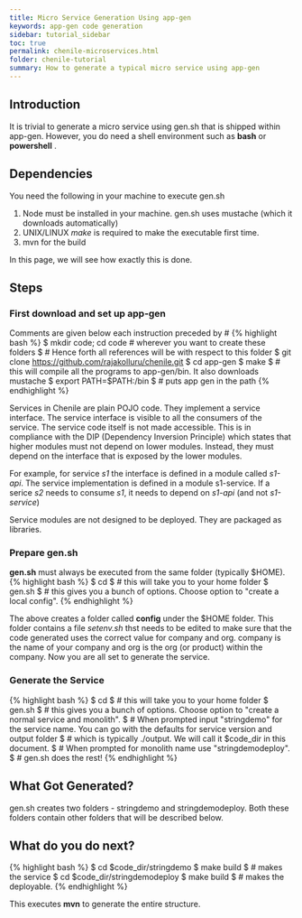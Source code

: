 ```yaml
---
title: Micro Service Generation Using app-gen
keywords: app-gen code generation 
sidebar: tutorial_sidebar
toc: true
permalink: chenile-microservices.html
folder: chenile-tutorial
summary: How to generate a typical micro service using app-gen
---
```


## Introduction
It is trivial to generate a micro service using gen.sh that is shipped within app-gen. However, you do need a shell environment such as __bash__ or __powershell__ . 

## Dependencies
You need the following in your machine to execute gen.sh
1. Node must be installed in your machine. gen.sh uses mustache (which it downloads automatically)
2. UNIX/LINUX _make_ is required to make the executable first time. 
3. mvn for the build

In this page, we will see how exactly this is done.

## Steps
### First download and set up app-gen
Comments are given below each instruction preceded by #
{% highlight bash %}
$ mkdir code; cd code # wherever you want to create these folders
$ # Hence forth all references will be with respect to this folder
$ git clone https://github.com/rajakolluru/chenile.git
$ cd app-gen
$ make 
$ # this will compile all the programs to app-gen/bin. It also downloads mustache
$ export PATH=$PATH:<path-to-app-gen>/bin
$ # puts app gen in the path
{% endhighlight %}


Services in Chenile are plain POJO code. They implement a service interface. The service interface is visible to all the consumers of the service. The service code itself is not made accessible. This is in compliance with the DIP (Dependency Inversion Principle) which states that higher modules must not depend on lower modules. Instead, they must depend on the interface that is exposed by the lower modules. 

For example, for service _s1_ the interface is defined in a module called _s1-api_. The service implementation is defined in a module s1-service. If a serice _s2_ needs to consume _s1_, it needs to depend on _s1-api_ (and not _s1-service_)

Service modules are not designed to be deployed. They are packaged as libraries. 

### Prepare gen.sh 
__gen.sh__ must always be executed from the same folder (typically  $HOME). 
{% highlight bash %}
$ cd 
$ # this will take you to your home folder
$ gen.sh
$ # this gives you a bunch of options. Choose option to "create a local config".
{% endhighlight %}

The above creates a folder called __config__ under the $HOME folder. This folder contains a file _setenv.sh_ thst needs to be edited to make sure that the code generated uses the correct value for company and org. company is the name of your company and org is the org (or product) within the company. 
Now you are all set to generate the service.

### Generate the Service
{% highlight bash %}
$ cd 
$ # this will take you to your home folder
$ gen.sh
$ # this gives you a bunch of options. Choose option to "create a normal service and monolith".
$ # When prompted input "stringdemo" for the service name. You can go with the defaults for service version and output folder
$ # which is typically ./output. We will call it $code_dir in this document.
$ # When prompted for monolith name use "stringdemodeploy".
$ # gen.sh does the rest!
{% endhighlight %}

## What Got Generated?
gen.sh creates two  folders  - stringdemo and stringdemodeploy. Both these folders contain other folders that will be described below. 

## What do you do next?
{% highlight bash %}
$ cd $code_dir/stringdemo
$ make build
$ # makes the service 
$ cd $code_dir/stringdemodeploy
$ make build
$ # makes the deployable.
{% endhighlight %}

This executes __mvn__ to generate the entire structure. 






